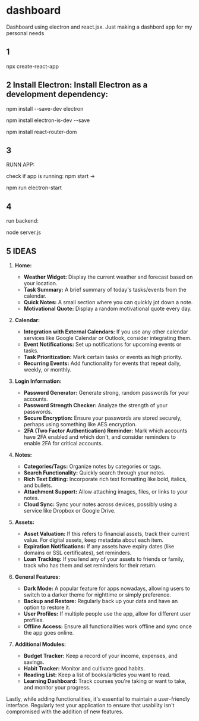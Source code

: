 # dashboard

Dashboard using electron and react.jsx. Just making a dashbord app for my personal needs

## 1

npx create-react-app

## 2 Install Electron: Install Electron as a development dependency:

npm install --save-dev electron

npm install electron-is-dev --save

npm install react-router-dom

## 3

RUNN APP:

check if app is running: npm start ->

npm run electron-start

## 4

run backend:

node server.js

## 5 IDEAS

1. **Home:**

   - **Weather Widget:** Display the current weather and forecast based on your location.
   - **Task Summary:** A brief summary of today's tasks/events from the calendar.
   - **Quick Notes:** A small section where you can quickly jot down a note.
   - **Motivational Quote:** Display a random motivational quote every day.

2. **Calendar:**

   - **Integration with External Calendars:** If you use any other calendar services like Google Calendar or Outlook, consider integrating them.
   - **Event Notifications:** Set up notifications for upcoming events or tasks.
   - **Task Prioritization:** Mark certain tasks or events as high priority.
   - **Recurring Events:** Add functionality for events that repeat daily, weekly, or monthly.

3. **Login Information:**

   - **Password Generator:** Generate strong, random passwords for your accounts.
   - **Password Strength Checker:** Analyze the strength of your passwords.
   - **Secure Encryption:** Ensure your passwords are stored securely, perhaps using something like AES encryption.
   - **2FA (Two Factor Authentication) Reminder:** Mark which accounts have 2FA enabled and which don't, and consider reminders to enable 2FA for critical accounts.

4. **Notes:**

   - **Categories/Tags:** Organize notes by categories or tags.
   - **Search Functionality:** Quickly search through your notes.
   - **Rich Text Editing:** Incorporate rich text formatting like bold, italics, and bullets.
   - **Attachment Support:** Allow attaching images, files, or links to your notes.
   - **Cloud Sync:** Sync your notes across devices, possibly using a service like Dropbox or Google Drive.

5. **Assets:**

   - **Asset Valuation:** If this refers to financial assets, track their current value. For digital assets, keep metadata about each item.
   - **Expiration Notifications:** If any assets have expiry dates (like domains or SSL certificates), set reminders.
   - **Loan Tracking:** If you lend any of your assets to friends or family, track who has them and set reminders for their return.

6. **General Features:**

   - **Dark Mode:** A popular feature for apps nowadays, allowing users to switch to a darker theme for nighttime or simply preference.
   - **Backup and Restore:** Regularly back up your data and have an option to restore it.
   - **User Profiles:** If multiple people use the app, allow for different user profiles.
   - **Offline Access:** Ensure all functionalities work offline and sync once the app goes online.

7. **Additional Modules:**
   - **Budget Tracker:** Keep a record of your income, expenses, and savings.
   - **Habit Tracker:** Monitor and cultivate good habits.
   - **Reading List:** Keep a list of books/articles you want to read.
   - **Learning Dashboard:** Track courses you're taking or want to take, and monitor your progress.

Lastly, while adding functionalities, it's essential to maintain a user-friendly interface. Regularly test your application to ensure that usability isn't compromised with the addition of new features.

